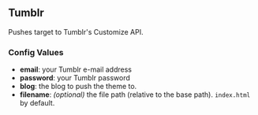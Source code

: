 Tumblr
---------

Pushes target to Tumblr's Customize API.

### Config Values

- **email**: your Tumblr e-mail address
- **password**: your Tumblr password
- **blog**: the blog to push the theme to.
- **filename**: _(optional)_ the file path (relative to the base path). `index.html` by default.
